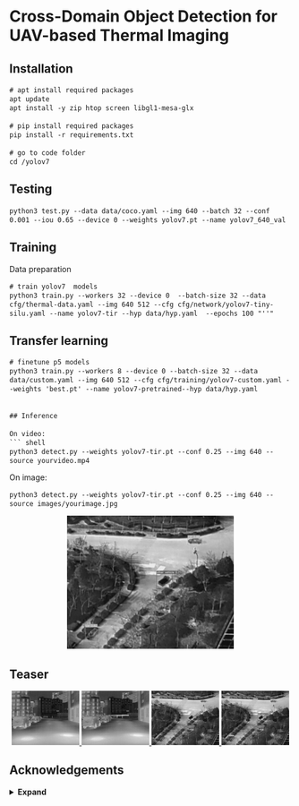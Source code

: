 #  Cross-Domain Object Detection for UAV-based Thermal Imaging



## Installation


``` shell
# apt install required packages
apt update
apt install -y zip htop screen libgl1-mesa-glx

# pip install required packages
pip install -r requirements.txt

# go to code folder
cd /yolov7
```

</details>

## Testing

``` shell
python3 test.py --data data/coco.yaml --img 640 --batch 32 --conf 0.001 --iou 0.65 --device 0 --weights yolov7.pt --name yolov7_640_val
```




## Training

Data preparation


``` shell
# train yolov7  models
python3 train.py --workers 32 --device 0  --batch-size 32 --data cfg/thermal-data.yaml --img 640 512 --cfg cfg/network/yolov7-tiny-silu.yaml --name yolov7-tir --hyp data/hyp.yaml  --epochs 100 "''"

```

## Transfer learning

``` shell
# finetune p5 models
python3 train.py --workers 8 --device 0 --batch-size 32 --data data/custom.yaml --img 640 512 --cfg cfg/training/yolov7-custom.yaml --weights 'best.pt' --name yolov7-pretrained--hyp data/hyp.yaml


## Inference

On video:
``` shell
python3 detect.py --weights yolov7-tir.pt --conf 0.25 --img 640 --source yourvideo.mp4
```

On image:
``` shell
python3 detect.py --weights yolov7-tir.pt --conf 0.25 --img 640 --source images/yourimage.jpg
```

<div align="center">
    <a href="./">
        <img src="./images/uav_view_prediction.jpg" width="59%"/>
    </a>
</div>



## Teaser


<div align="center">
    <a href="./">
        <img src="./images/stree_view.jpg" width="24%"/>
    </a>
    <a href="./">
        <img src="./images/stree_view_prediction.jpg" width="24%"/>
    </a>
    <a href="./">
        <img src="./images/uav_view.jpg" width="24%"/>
    </a>
    <a href="./">
        <img src="./images/uav_view_prediction.jpg" width="24%"/>
    </a>
</div>


## Acknowledgements

<details><summary> <b>Expand</b> </summary>

* [https://github.com/WongKinYiu/yolov7](https://github.com/WongKinYiu/yolov7)
* [https://github.com/suojiashun/HIT-UAV-Infrared-Thermal-Dataset](https://github.com/suojiashun/HIT-UAV-Infrared-Thermal-Dataset)


## Copyright
</details>
